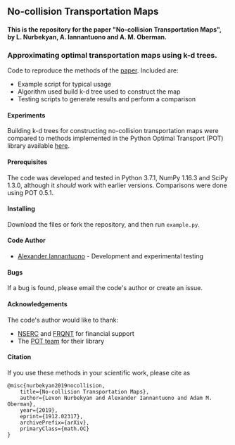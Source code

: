 ## No-collision Transportation Maps

#### This is the repository for the paper "No-collision Transportation Maps", by L. Nurbekyan, A. Iannantuono and A. M. Oberman.

### Approximating optimal transportation maps using k-d trees.

Code to reproduce the methods of the [paper](https://arxiv.org/abs/1912.02317). Included are:
* Example script for typical usage
* Algorithm used build k-d tree used to construct the map
* Testing scripts to generate results and perform a comparison

#### Experiments

Building k-d trees for constructing no-collision transportation maps were compared to methods implemented in the Python Optimal Transport (POT) library available [here](https://github.com/rflamary/POT/).

#### Prerequisites

The code was developed and tested in Python 3.7.1, NumPy 1.16.3 and SciPy 1.3.0, although it _should_ work with earlier versions. Comparisons were done using POT 0.5.1.

#### Installing

Download the files or fork the repository, and then run ``example.py``.

#### Code Author

* [Alexander Iannantuono](https://github.com/armeehn) - Development and experimental testing

#### Bugs

If a bug is found, please email the code's author or create an issue.

#### Acknowledgements

The code's author would like to thank:
* [NSERC](https://www.nserc-crsng.gc.ca/) and [FRQNT](http://www.frqnt.gouv.qc.ca/accueil) for financial support
* The [POT team](https://pot.readthedocs.io/en/stable/#acknowledgements) for their library

#### Citation

If you use these methods in your scientific work, please cite as

    @misc{nurbekyan2019nocollision,
        title={No-collision Transportation Maps},
        author={Levon Nurbekyan and Alexander Iannantuono and Adam M. Oberman},
        year={2019},
        eprint={1912.02317},
        archivePrefix={arXiv},
        primaryClass={math.OC}
    }
